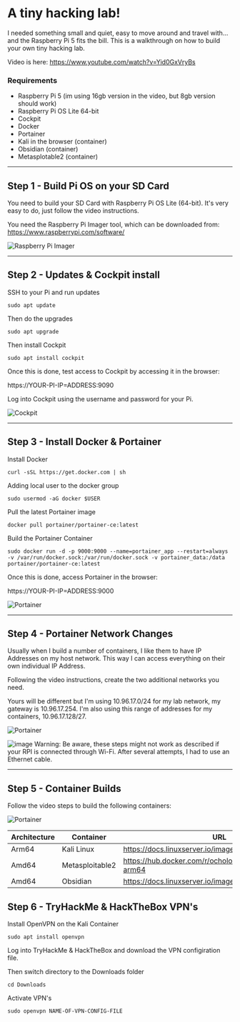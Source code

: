 # A tiny hacking lab!
I needed something small and quiet, easy to move around and travel with... and the Raspberry Pi 5 fits the bill.  This is a walkthrough on how to build your own tiny hacking lab.

Video is here:  https://www.youtube.com/watch?v=Yid0GxVryBs

### Requirements
- Raspberry Pi 5 (im using 16gb version in the video, but 8gb version should work)
- Raspberry Pi OS Lite 64-bit
- Cockpit
- Docker
- Portainer
- Kali in the browser (container)
- Obsidian (container)
- Metasplotable2 (container)

*******

## Step 1 - Build Pi OS on your SD Card

You need to build your SD Card with Raspberry Pi OS Lite (64-bit).  It's very easy to do, just follow the video instructions.

You need the Raspberry Pi Imager tool, which can be downloaded from: https://www.raspberrypi.com/software/

![Raspberry Pi Imager](https://github.com/gerardobrien/pihackinglab/blob/main/images/rasp-pi-lite-64-bit.png)

*******

## Step 2 - Updates & Cockpit install

SSH to your Pi and run updates

```
sudo apt update
```

Then do the upgrades
```
sudo apt upgrade
```

Then install Cockpit 
```
sudo apt install cockpit
```

Once this is done, test access to Cockpit by accessing it in the browser:

https://YOUR-PI-IP=ADDRESS:9090

Log into Cockpit using the username and password for your Pi.

![Cockpit](https://github.com/gerardobrien/pihackinglab/blob/main/images/cockpit.png)


*******

## Step 3 - Install Docker & Portainer

Install Docker

```
curl -sSL https://get.docker.com | sh
```

Adding local user to the docker group
```
sudo usermod -aG docker $USER
```

Pull the latest Portainer image
```
docker pull portainer/portainer-ce:latest
```

Build the Portainer Container
```
sudo docker run -d -p 9000:9000 --name=portainer_app --restart=always -v /var/run/docker.sock:/var/run/docker.sock -v portainer_data:/data portainer/portainer-ce:latest
```

Once this is done, access Portainer in the browser:

https://YOUR-PI-IP=ADDRESS:9000

![Portainer](https://github.com/gerardobrien/pihackinglab/blob/main/images/portainer.png)

*******

## Step 4 - Portainer Network Changes

Usually when I build a number of containers, I like them to have IP Addresses on my host network.  This way I can access everything on their own individual IP Address.

Following the video instructions, create the two additional networks you need.

Yours will be different but I'm using 10.96.17.0/24 for my lab network, my gateway is 10.96.17.254.  I'm also using this range of addresses for my containers, 10.96.17.128/27.

![Portainer](https://github.com/gerardobrien/pihackinglab/blob/main/images/portainer-networks.png)

![image](https://github.com/user-attachments/assets/99255e89-e6da-4a8a-84ce-7f2c21bfdb6e)
 Warning: Be aware, these steps might not work as described if your RPI is connected through Wi-Fi. After several attempts, I had to use an Ethernet cable.

*******

## Step 5 - Container Builds

Follow the video steps to build the following containers:

![Portainer](https://github.com/gerardobrien/pihackinglab/blob/main/images/lab-containers1.png)

| Architecture | Container | URL |
| ------------ | ----------- | --- |
| Arm64   | Kali Linux | https://docs.linuxserver.io/images/docker-kali-linux/ |
| Amd64   | Metasploitable2 | https://hub.docker.com/r/ocholoko888/metasploitable2-arm64 |
| Amd64   | Obsidian | https://docs.linuxserver.io/images/docker-obsidian/ |



## Step 6 - TryHackMe & HackTheBox VPN's

Install OpenVPN on the Kali Container

```
sudo apt install openvpn
```

Log into TryHackMe & HackTheBox and download the VPN configiration file.

Then switch directory to the Downloads folder

```
cd Downloads
```

Activate VPN's

```
sudo openvpn NAME-OF-VPN-CONFIG-FILE
```



